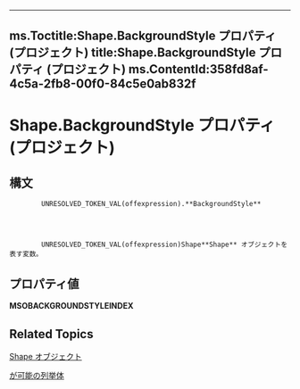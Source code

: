 
---
ms.Toctitle:Shape.BackgroundStyle プロパティ (プロジェクト)
title:Shape.BackgroundStyle プロパティ (プロジェクト)
ms.ContentId:358fd8af-4c5a-2fb8-00f0-84c5e0ab832f
---
# Shape.BackgroundStyle プロパティ (プロジェクト)





## 構文

            UNRESOLVED_TOKEN_VAL(offexpression).**BackgroundStyle**




            UNRESOLVED_TOKEN_VAL(offexpression)Shape**Shape** オブジェクトを表す変数。



## プロパティ値
**MSOBACKGROUNDSTYLEINDEX**



## Related Topics

[Shape オブジェクト](d2b32bcd-5595-a4a7-9772-feb25fd0103a.md)

[が可能の列挙体](http://msdn.microsoft.com/en-us/library/office/ff862530(v=office.15))




